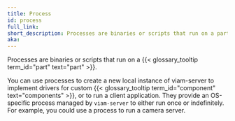 ```yaml
---
title: Process
id: process
full_link:
short_description: Processes are binaries or scripts that run on a part.
aka:
---
```


Processes are binaries or scripts that run on a {{< glossary_tooltip term_id="part" text="part" >}}.

You can use processes to create a new local instance of viam-server to implement drivers for custom {{< glossary_tooltip term_id="component" text="components" >}}, or to run a client application.
They provide an OS-specific process managed by `viam-server` to either run once or indefinitely.
For example, you could use a process to run a camera server.
